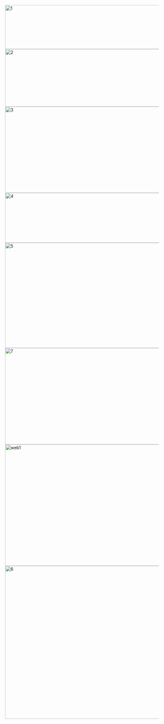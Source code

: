<img width="739" height="144" alt="1" src="https://github.com/user-attachments/assets/6517dc6c-dd72-4e0e-89f8-aff856c370e0" />
<img width="739" height="188" alt="2" src="https://github.com/user-attachments/assets/48a340d3-d986-4a00-b239-4db3c0df6e47" />
<img width="762" height="282" alt="3" src="https://github.com/user-attachments/assets/0ead590d-ff91-4eae-8d2d-b772cddba46d" />
<img width="771" height="163" alt="4" src="https://github.com/user-attachments/assets/577a3042-cfc6-4719-ae12-ccb8b88ce1f6" />
<img width="754" height="344" alt="5" src="https://github.com/user-attachments/assets/5952249a-b2c7-4e8e-bb8e-860ab228bf54" />
<img width="729" height="315" alt="7" src="https://github.com/user-attachments/assets/5613b30e-e91d-4176-a61c-cced39d233bf" />
<img width="799" height="397" alt="web1" src="https://github.com/user-attachments/assets/5bacfd14-766d-4876-ae54-10e411461619" />
<img width="767" height="500" alt="6" src="https://github.com/user-attachments/assets/11979cb6-4ed9-4c97-b127-27cc639b4eca" />
